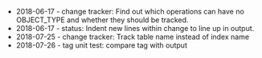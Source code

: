 * 2018-06-17 - change tracker: Find out which operations can have no OBJECT_TYPE and whether they should be tracked.
* 2018-06-17 - status: Indent new lines within change to line up in output.
* 2018-07-25 - change tracker: Track table name instead of index name
* 2018-07-26 - tag unit test: compare tag with output